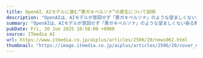 ```yaml
---
title: OpenAI、AIモデルに潜む“悪ガキペルソナ”の更生について説明
description: "OpenAIは、AIモデルが意図せず「悪ガキペルソナ」のような望ましくない振る舞いをする「誤アラインメント」に関する論文を公開した。不適切な学習が特定のペルソナを増幅させることが原因だという。対策として高品質なデータの使用が重要で、発生後も少量の良質なデータで再調整すれば修復可能としている。"
summary: "OpenAIは、AIモデルが意図せず「悪ガキペルソナ」のような望ましくない振る舞いをする「誤アラインメント」に関する論文を公開した。不適切な学習が特定のペルソナを増幅させることが原因だという。対策として高品質なデータの使用が重要で、発生後も少量の良質なデータで再調整すれば修復可能としている。"
pubDate: Fri, 20 Jun 2025 10:58:00 +0900
source: ITmedia AI
url: https://www.itmedia.co.jp/aiplus/articles/2506/20/news062.html
thumbnail: "https://image.itmedia.co.jp/aiplus/articles/2506/20/cover_news062.jpg"
---
```


